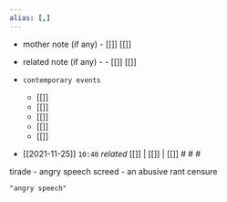 ```yaml
---
alias: [,]
---
```

- mother note (if any)
		- [[]] [[]]
- related note (if any) -
		- [[]] [[]]
- `contemporary events`
	- [[]]
	- [[]]
	- [[]]
	- [[]]
	- [[]]

- [[2021-11-25]]  `10:40` _related_ [[]] | [[]] | [[]] # # #

tirade - angry speech
screed - an abusive rant
censure

```query
"angry speech"
```